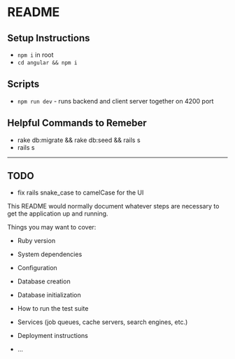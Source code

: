 # README
## Setup Instructions
* ```npm i``` in root
* ```cd angular && npm i```

## Scripts
* ```npm run dev```  - runs backend and client server together on 4200 port
## Helpful Commands to Remeber
* rake db:migrate && rake db:seed && rails s
* rails s

<hr>

## TODO
* fix rails snake_case to camelCase for the UI

This README would normally document whatever steps are necessary to get the
application up and running.

Things you may want to cover:

* Ruby version

* System dependencies

* Configuration

* Database creation

* Database initialization

* How to run the test suite

* Services (job queues, cache servers, search engines, etc.)

* Deployment instructions

* ...

